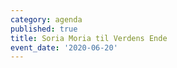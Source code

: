 ```yaml
---
category: agenda
published: true
title: Soria Moria til Verdens Ende
event_date: '2020-06-20'
---
```

